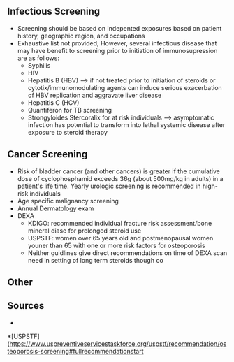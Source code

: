 ## **Infectious Screening**
* Screening should be based on indepented exposures based on patient history, geographic region, and occupations
* Exhaustive list not provided; However, several infectious disease that may have benefit to screening prior to initiation of immunosupression are as follows:
  * Syphilis
  * HIV
  * Hepatitis B (HBV) --> if not treated prior to initiation of steroids or cytotix/immunomodulating agents can induce serious exacerbation of HBV replication and aggravate liver disease
  * Hepatitis C (HCV)
  * Quantiferon for TB screening
  * Strongyloides Stercoralix for at risk individuals --> asymptomatic infection has potential to transform into lethal systemic disease after exposure to steroid therapy
## **Cancer Screening**
* Risk of bladder cancer (and other cancers) is greater if the cumulative dose of cyclophosphamid exceeds 36g (about 500mg/kg in adults) in a patient's life time. Yearly urologic screening is recommended in high-risk individuals
* Age specific malignancy screening
* Annual Dermatology exam
* DEXA
  * KDIGO: recommended individual fracture risk assessment/bone mineral diase for prolonged steroid use
  * USPSTF: women over 65 years old and postmenopausal women youner than 65 with one or more risk factors for osteoporosis
  * Neither guidlines give direct recommendations on time of DEXA scan need in setting of long term steroids though co
## **Other**
## **Sources**
  *
  *[USPSTF](https://www.uspreventiveservicestaskforce.org/uspstf/recommendation/osteoporosis-screening#fullrecommendationstart
